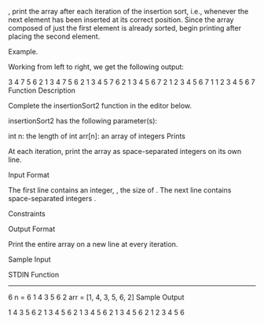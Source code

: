 , print the array after each iteration of the insertion sort, i.e., whenever the next element has been inserted at its correct position. Since the array composed of just the first element is already sorted, begin printing after placing the second element.

Example.



Working from left to right, we get the following output:

3 4 7 5 6 2 1
3 4 7 5 6 2 1
3 4 5 7 6 2 1
3 4 5 6 7 2 1
2 3 4 5 6 7 1
1 2 3 4 5 6 7
Function Description

Complete the insertionSort2 function in the editor below.

insertionSort2 has the following parameter(s):

int n: the length of 
int arr[n]: an array of integers
Prints

At each iteration, print the array as space-separated integers on its own line.

Input Format

The first line contains an integer, , the size of .
The next line contains  space-separated integers .

Constraints



Output Format

Print the entire array on a new line at every iteration.

Sample Input

STDIN           Function
-----           --------
6               n = 6
1 4 3 5 6 2     arr = [1, 4, 3, 5, 6, 2]
Sample Output

1 4 3 5 6 2 
1 3 4 5 6 2 
1 3 4 5 6 2 
1 3 4 5 6 2 
1 2 3 4 5 6 


